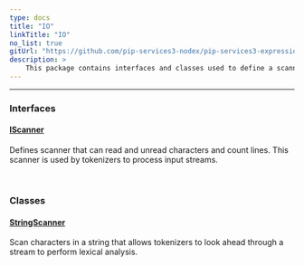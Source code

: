 ```yaml
---
type: docs
title: "IO"
linkTitle: "IO"
no_list: true
gitUrl: "https://github.com/pip-services3-nodex/pip-services3-expressions-nodex"
description: >
    This package contains interfaces and classes used to define a scanner.
---
```

---
<div class="module-body"> 

### Interfaces

#### [IScanner](iscanner)
Defines scanner that can read and unread characters and count lines. This scanner is used by tokenizers to process input streams.

<br>

### Classes

#### [StringScanner](string_scanner)
Scan characters in a string that allows tokenizers to look ahead through a stream to perform lexical analysis.

</div>

